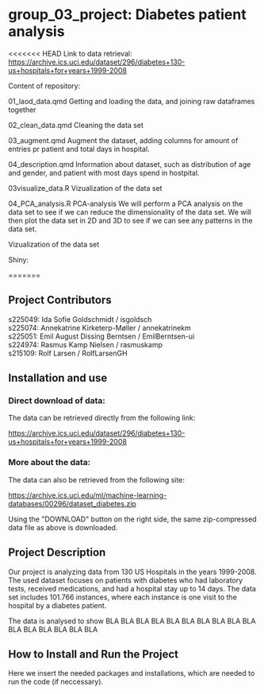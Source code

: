 # group_03_project: Diabetes patient analysis

<<<<<<< HEAD
Link to data retrieval:
https://archive.ics.uci.edu/dataset/296/diabetes+130-us+hospitals+for+years+1999-2008



Content of repository:

01_laod_data.qmd
Getting and loading the data, and joining raw dataframes together

02_clean_data.qmd
Cleaning the data set

03_augment.qmd
Augment the dataset, adding columns for amount of entries pr patient and total days in hospital.

04_description.qmd
Information about dataset, such as distribution of age and gender, and patient with most days spend in hostpital.

03visualize_data.R
Vizualization of the data set

04_PCA_analysis.R
PCA-analysis
We will perform a PCA analysis on the data set to see if we can reduce the dimensionality of the data set.
We will then plot the data set in 2D and 3D to see if we can see any patterns in the data set.

Vizualization of the data set


Shiny:


=======
## Project Contributors

s225049: Ida Sofie Goldschmidt / isgoldsch\
s225074: Annekatrine Kirketerp-Møller / annekatrinekm\
s225051: Emil August Dissing Berntsen / EmilBerntsen-ui\
s224974: Rasmus Kamp Nielsen / rasmuskamp\
s215109: Rolf Larsen / RolfLarsenGH

## Installation and use

### Direct download of data:

The data can be retrieved directly from the following link:

<https://archive.ics.uci.edu/dataset/296/diabetes+130-us+hospitals+for+years+1999-2008>

### More about the data:

The data can also be retrieved from the following site:

<https://archive.ics.uci.edu/ml/machine-learning-databases/00296/dataset_diabetes.zip>

Using the "DOWNLOAD" button on the right side, the same zip-compressed data file as above is downloaded.

## Project Description

Our project is analyzing data from 130 US Hospitals in the years 1999-2008. The used dataset focuses on patients with diabetes who had laboratory tests, received medications, and had a hospital stay up to 14 days. The data set includes 101.766 instances, where each instance is one visit to the hospital by a diabetes patient.

The data is analysed to show BLA BLA BLA BLA BLA BLA BLA BLA BLA BLA BLA BLA BLA BLA BLA BLA

## How to Install and Run the Project

Here we insert the needed packages and installations, which are needed to run the code (if neccessary).
